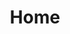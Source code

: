 ---
home: true
layout: Blog
icon: house
title: Home
heroImage: /assets/icon/icon3.png
bgImage: /assets/images/shioru-bg2.png
bgImageStyle:
  background-color: "rgba(0,0,0,0.3)"   # 半透明の黒を重ねる
  background-blend-mode: multiply       # 画像と合成
heroText: 栞る数理統計
tagline: しおるすうりとうけい
heroFullScreen: false
projects:

  - icon: meteor-icons:folder 
    name: 確率分布
    desc: 各種分布の定義・性質・例題の整理
    link: /posts/probability_distribution/

  - icon: meteor-icons:folder 
    name: 多次元分布
    desc: 多次元正規分布や共分散行列の解説
    link: /posts/multivariate_distribution/

  - icon: meteor-icons:folder 
    name: 仮説検定手法
    desc: 仮説検定について解説
    link: /posts/test/

  - icon: meteor-icons:folder 
    name: 統計検定1級 過去問解説
    desc: 分野別の解法・公式の解説
    link: /posts/grade1_1/

  - icon: meteor-icons:folder 
    name: 解析学
    desc: 解析学の定理・公式
    link: /posts/math/analysis

footer: © 2025 栞る数理統計
---